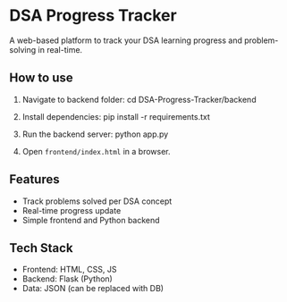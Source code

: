 # DSA Progress Tracker

A web-based platform to track your DSA learning progress and problem-solving in real-time.

## How to use 

1. Navigate to backend folder:
cd DSA-Progress-Tracker/backend

2. Install dependencies:
pip install -r requirements.txt

3. Run the backend server:
python app.py

4. Open `frontend/index.html` in a browser.

## Features
- Track problems solved per DSA concept
- Real-time progress update
- Simple frontend and Python backend

## Tech Stack
- Frontend: HTML, CSS, JS
- Backend: Flask (Python)
- Data: JSON (can be replaced with DB)
